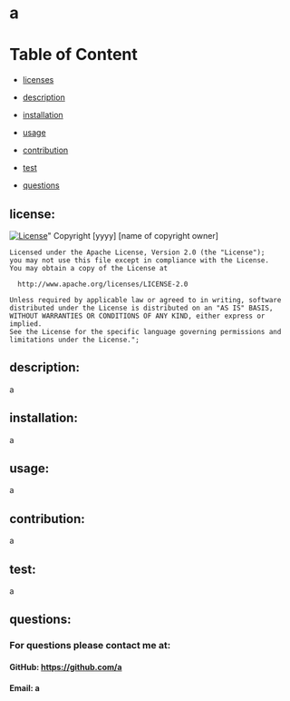 # a
  
  # Table of Content

  * [licenses](#licenses)
  
  * [description](#description)

  * [installation](#installation)
  
  * [usage](#usage)
  
  * [contribution](#contribution)
  
  * [test](#test)
  
  * [questions](#questions)
  
    
  
  
  ## license:
  [![License](https://img.shields.io/badge/License-Apache_2.0-blue.svg)](https://opensource.org/licenses/Apache-2.0)"
    Copyright [yyyy] [name of copyright owner]

    Licensed under the Apache License, Version 2.0 (the "License");
    you may not use this file except in compliance with the License.
    You may obtain a copy of the License at
 
      http://www.apache.org/licenses/LICENSE-2.0
 
    Unless required by applicable law or agreed to in writing, software
    distributed under the License is distributed on an "AS IS" BASIS,
    WITHOUT WARRANTIES OR CONDITIONS OF ANY KIND, either express or implied.
    See the License for the specific language governing permissions and
    limitations under the License.";
      
  ## description:
  a
      
  ## installation:
  a
      
  ## usage:
  a
       
  ## contribution:
  a
      
  ## test:
  a
      
  ## questions:
  ### For questions please contact me at:

  #### GitHub: https://github.com/a

  #### Email: a
      
